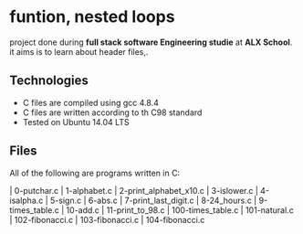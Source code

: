 # funtion, nested loops

project done during **full stack software Engineering studie** at **ALX School**. it aims is to learn about header files,.

## Technologies
* C files are compiled using gcc 4.8.4
* C files are written according to th C98 standard
* Tested on Ubuntu 14.04 LTS

## Files
All of the following are programs written in C:

| 0-putchar.c
| 1-alphabet.c
| 2-print_alphabet_x10.c
| 3-islower.c
| 4-isalpha.c
| 5-sign.c
| 6-abs.c
| 7-print_last_digit.c
| 8-24_hours.c
| 9-times_table.c
| 10-add.c
| 11-print_to_98.c
| 100-times_table.c
| 101-natural.c
| 102-fibonacci.c
| 103-fibonacci.c
| 104-fibonacci.c

